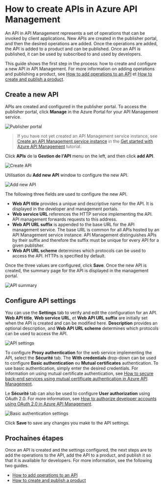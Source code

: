<properties 
	pageTitle="How to create APIs in Azure API Management" 
	description="Learn how to create and configure APIs in Azure API Management." 
	services="api-management" 
	documentationCenter="" 
	authors="steved0x" 
	manager="dwrede" 
	editor=""/>

<tags 
	ms.service="api-management" 
	ms.workload="mobile" 
	ms.tgt_pltfrm="na" 
	ms.devlang="na" 
	ms.topic="article" 
	ms.date="06/16/2015" 
	ms.author="sdanie"/>

# How to create APIs in Azure API Management

An API in API Management represents a set of operations that can be invoked by client applications. New APIs are created in the publisher portal, and then the desired operations are added. Once the operations are added, the API is added to a product and can be published. Once an API is published, it can be used by subscribed to and used by developers.

This guide shows the first step in the process: how to create and configure a new API in API Management. For more information on adding operations and publishing a product, see [How to add operations to an API][] et [How to create and publish a product][].

## <a name="create-new-api"> </a>Create a new API

APIs are created and configured in the publisher portal. To access the publisher portal, click **Manage** in the Azure Portal for your API Management service.

![Publisher portal][api-management-management-console]

>If you have not yet created an API Management service instance, see [Create an API Management service instance][] in the [Get started with Azure API Management][] tutorial.

Click **APIs** de la **Gestion de l'API** menu on the left, and then click **add API**.

![Create API][api-management-create-api]

Utilisation du **Add new API** window to configure the new API.

![Add new API][api-management-add-new-api]

The following three fields are used to configure the new API.

-	**Web API title** provides a unique and descriptive name for the API. It is displayed in the developer and management portals.
-	**Web service URL** references the HTTP service implementing the API. API management forwards requests to this address.
-	**Web API URL suffix** is appended to the base URL for the API management service. The base URL is common for all APIs hosted by an API Management service instance. API Management distinguishes APIs by their suffix and therefore the suffix must be unique for every API for a given publisher.
-	**Web API URL scheme** determines which protocols can be used to access the API. HTTPs is specified by default.

Once the three values are configured, click **Save**. Once the new API is created, the summary page for the API is displayed in the management portal.

![API summary][api-management-api-summary]

## <a name="configure-api-settings"> </a>Configure API settings

You can use the **Settings** tab to verify and edit the configuration for an API. **Web API title**, **Web service URL**, et **Web API URL suffix** are initially set when the API is created and can be modified here. **Description** provides an optional description, and **Web API URL scheme** determines which protocols can be used to access the API.

![API settings][api-management-api-settings]

To configure **Proxy authentication** for the web service implementing the API, select the **Sécurité** tab. The **With credentials** drop-down can be used to configure **Basic authentication** ou **Mutual certificates** authentication. To use basic authentication, simply enter the desired credentials. For information on using mutual certificate authentication, see [How to secure back-end services using mutual certificate authentication in Azure API Management][].

Le **Sécurité** tab can also be used to configure **User authorization** using OAuth 2.0. For more information, see [How to authorize developer accounts using OAuth 2.0 in Azure API Management][].

![Basic authentication settings][api-management-api-settings-credentials]

Click **Save** to save any changes you make to the API settings.

## <a name="next-steps"> </a>Prochaines étapes

Once an API is created and the settings configured, the next steps are to add the operations to the API, add the API to a product, and publish it so that it is available for developers. For more information, see the following two guides.

-	[How to add operations to an API][]
-	[How to create and publish a product][]





[api-management-create-api]: ./media/api-management-howto-create-apis/api-management-create-api.png
[api-management-management-console]: ./media/api-management-howto-create-apis/api-management-management-console.png
[api-management-add-new-api]: ./media/api-management-howto-create-apis/api-management-add-new-api.png
[api-management-api-settings]: ./media/api-management-howto-create-apis/api-management-api-settings.png
[api-management-api-settings-credentials]: ./media/api-management-howto-create-apis/api-management-api-settings-credentials.png
[api-management-api-summary]: ./media/api-management-howto-create-apis/api-management-api-summary.png
[api-management-echo-operations]: ./media/api-management-howto-create-apis/api-management-echo-operations.png

[What is an API?]: #what-is-api
[Create a new API]: #create-new-api
[Configure API settings]: #configure-api-settings
[Configure API operations]: #configure-api-operations
[Next steps]: #next-steps

[How to add operations to an API]: api-management-howto-add-operations.md
[How to create and publish a product]: api-management-howto-add-products.md

[Get started with Azure API Management]: api-management-get-started.md
[Create an API Management service instance]: api-management-get-started.md#create-service-instance
[How to secure back-end services using mutual certificate authentication in Azure API Management]: api-management-howto-mutual-certificates.md
[How to authorize developer accounts using OAuth 2.0 in Azure API Management]: api-management-howto-oauth2.md